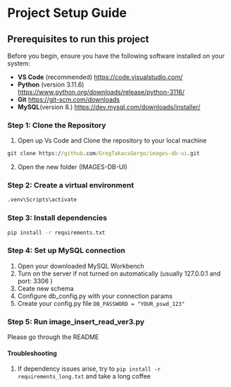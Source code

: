 # **Project Setup Guide**

## **Prerequisites to run this project**

Before you begin, ensure you have the following software installed on your system:

- **VS Code** (recommended) https://code.visualstudio.com/
- **Python** (version 3.11.6) https://www.python.org/downloads/release/python-3116/
- **Git** https://git-scm.com/downloads
- **MySQL**(version 8.) https://dev.mysql.com/downloads/installer/

### **Step 1: Clone the Repository**

1. Open up Vs Code and Clone the repository to your local machine

```cmd
git clone https://github.com/GregTakacsGergo/images-db-ui.git
```
2. Open the new folder (IMAGES-DB-UI)

### **Step 2: Create a virtual environment**

```bash
.venv\Scripts\activate
```

### **Step 3: Install dependencies**

```bash
pip install -r requirements.txt
```

### **Step 4: Set up MySQL connection**

1. Open your downloaded MySQL Workbench
2. Turn on the server if not turned on automatically (usually 127.0.0.1 and port: 3306 )
3. Ceate new schema
4. Configure db_config.py with your connection params
5. Create your config.py file ```DB_PASSWORD = "YOUR_pswd_123"```

### **Step 5: Run image_insert_read_ver3.py**

Please go through the README

#### **Troubleshooting**

1. If dependency issues arise, try to ```pip install -r requirements_long.txt``` and take a long coffee
